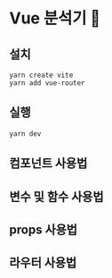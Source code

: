 # Vue 분석기 🧪

## 설치

```
yarn create vite
yarn add vue-router
```

## 실행

```
yarn dev
```

## 컴포넌트 사용법

## 변수 및 함수 사용법

## props 사용법

## 라우터 사용법
